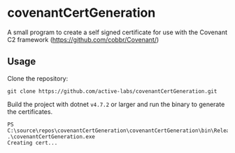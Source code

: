 # covenantCertGeneration
A small program to create a self signed certificate for use with the Covenant C2 framework (https://github.com/cobbr/Covenant/)

## Usage
Clone the repository:
```
git clone https://github.com/active-labs/covenantCertGeneration.git
```

Build the project with dotnet `v4.7.2` or larger and run the binary to generate the certificates.

```
PS C:\source\repos\covenantCertGeneration\covenantCertGeneration\bin\Release> .\covenantCertGeneration.exe
Creating cert...
```